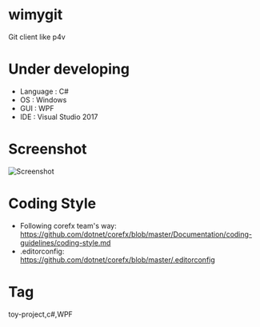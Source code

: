 # wimygit
Git client like p4v

# Under developing
* Language : C#
* OS       : Windows
* GUI      : WPF
* IDE      : Visual Studio 2017

# Screenshot
![Screenshot](https://raw.githubusercontent.com/zelon/wimygit/master/ScreenShot.png)

# Coding Style
 * Following corefx team's way: https://github.com/dotnet/corefx/blob/master/Documentation/coding-guidelines/coding-style.md
 * .editorconfig: https://github.com/dotnet/corefx/blob/master/.editorconfig

# Tag
toy-project,c#,WPF
